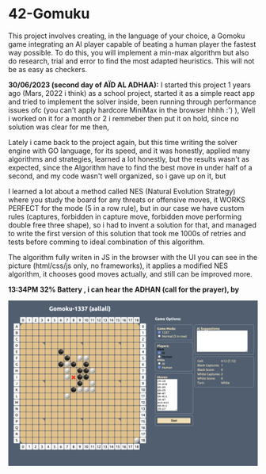 # 42-Gomuku
This project involves creating, in the language of your choice, a Gomoku game integrating an AI player capable of beating a human player the fastest way possible. To do this, you will implement a min-max algorithm but also do research, trial and error to find the most adapted heuristics. This will not be as easy as checkers. 


**30/06/2023 (second day of AÏD AL ADHAA):**
I started this project 1 years ago (Mars, 2022 i think) as a school project, started it as a simple react app and tried to implement the solver inside, been running through performance issues ofc (you can't apply hardcore MiniMax in the browser hhhh :') ), Well i worked on it for a month or 2 i remmeber then put it on hold, since no solution was clear for me then, 

Lately i came back to the project again, but this time writing the solver engine with GO language, for its speed, and it was honestly, applied many algorithms and strategies, learned a lot honestly, but the results wasn't as expected, since the Algorithm have to find the best move in under half of a second, and my code wasn't well organized, so i gave up on it, but

I learned a lot about a method called NES (Natural Evolution Strategy) where you study the board for any threats or offensive moves, it WORKS PERFECT for the mode (5 in a row rule), but in our case we have custom rules (captures, forbidden in capture move, forbidden move performing double free three shape), so i had to invent a solution for that, and managed to write the first version of this solution that took me 1000s of retries and tests before comming to ideal combination of this algorithm.

The algorithm fully writen in JS in the browser with the UI you can see in the picture (html/css/js only, no frameworks), it applies a modified NES algorithm, it chooses good moves actually, and still can be improved more.

**13:34PM 32% Battery , i can hear the ADHAN (call for the prayer), by**

<img src="./ressources/gomoku-web-v1.png" width="700">
